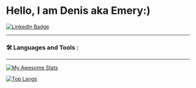 <h1>Hello, I am Denis aka Emery:)</h1>

<div id="badges">
  <a href="https://www.linkedin.com/in/denis-teluchin/">
    <img src="https://img.shields.io/badge/LinkedIn-blue?style=for-the-badge&logo=linkedin&logoColor=white" alt="LinkedIn Badge"/>
  </a>

</div>

---

### :hammer_and_wrench: Languages and Tools :

---

<div style="display: inline-fleex">

[![My Awesome Stats](https://awesome-github-stats.azurewebsites.net/user-stats/emerymastering)](https://git.io/awesome-stats-card)

[![Top Langs](https://github-readme-stats.vercel.app/api/top-langs/?username=emerymastering)](https://github.com/anuraghazra/github-readme-stats)

  </div>
